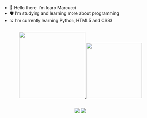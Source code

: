 ##

- 👋 Hello there! I’m Icaro Marcucci
- 🛡️ I’m studying and learning more about programming
- ⚔️ I’m currently learning Python, HTML5 and CSS3

##

<div align="center">
  <a href="https://github.com/IcaroMarcucci">
  <img height="215em" src="https://github-readme-stats.vercel.app/api?username=IcaroMarcucci&show_icons=true&theme=synthwave&include_all_commits=true&count_private=true"/>
  <img height="180em" src="https://github-readme-stats.vercel.app/api/top-langs/?username=IcaroMarcucci&layout=compact&langs_count=7&theme=synthwave"/>
</div>

##

<div align="center">
 	<a href = "mailto:icaro.marcucci@gmail.com"><img src="https://img.shields.io/badge/-Gmail-%23333?style=for-the-badge&logo=gmail&logoColor=white" target="_blank"></a>
  <a href="https://www.linkedin.com/in/icaro-marcucci-41614b201/" target="_blank"><img src="https://img.shields.io/badge/-LinkedIn-%230077B5?style=for-the-badge&logo=linkedin&logoColor=white" target="_blank"></a> 
</div>
